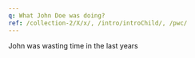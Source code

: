 ```yaml
---
q: What John Doe was doing?
ref: /collection-2/X/x/, /intro/introChild/, /pwc/
---
```

John was wasting time in the last years